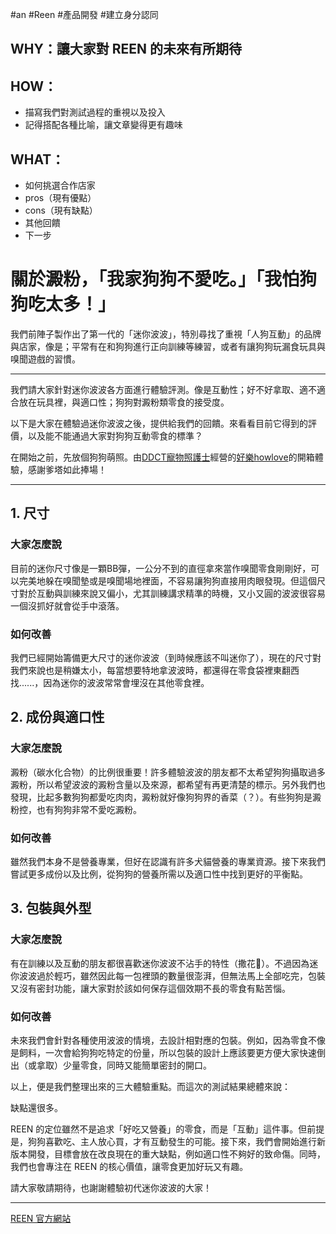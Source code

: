 #an #Reen #產品開發 #建立身分認同 

## WHY：讓大家對 REEN 的未來有所期待
## HOW：
- 描寫我們對測試過程的重視以及投入
- 記得搭配各種比喻，讓文章變得更有趣味
## WHAT：
- 如何挑選合作店家
- pros（現有優點）
- cons（現有缺點）
- 其他回饋
- 下一步

# 關於澱粉，「我家狗狗不愛吃。」「我怕狗狗吃太多！」

我們前陣子製作出了第一代的「迷你波波」，特別尋找了重視「人狗互動」的品牌與店家，像是；平常有在和狗狗進行正向訓練等練習，或者有讓狗狗玩漏食玩具與嗅聞遊戲的習慣。

---

我們請大家針對迷你波波各方面進行體驗評測。像是互動性；好不好拿取、適不適合放在玩具裡，與適口性；狗狗對澱粉類零食的接受度。

以下是大家在體驗過迷你波波之後，提供給我們的回饋。來看看目前它得到的評價，以及能不能通過大家對狗狗互動零食的標準？

  
在開始之前，先放個狗狗萌照。由[DDCT寵物照護士](http://www.ddct.tw/p/ddct.html)經營的[好樂howlove](https://www.facebook.com/Datainthehouse)的開箱體驗，感謝爹塔如此捧場！

---

1\. 尺寸
------

### 大家怎麼說

目前的迷你尺寸像是一顆BB彈，一公分不到的直徑拿來當作嗅聞零食剛剛好，可以完美地躲在嗅聞墊或是嗅聞場地裡面，不容易讓狗狗直接用肉眼發現。但這個尺寸對於互動與訓練來說又偏小，尤其訓練講求精準的時機，又小又圓的波波很容易一個沒抓好就會從手中滾落。

### 如何改善

我們已經開始籌備更大尺寸的迷你波波（到時候應該不叫迷你了），現在的尺寸對我們來說也是稍嫌太小，每當想要特地拿波波時，都還得在零食袋裡東翻西找......，因為迷你的波波常常會埋沒在其他零食裡。

2\. 成份與適口性
----------

### 大家怎麼說

澱粉（碳水化合物）的比例很重要！許多體驗波波的朋友都不太希望狗狗攝取過多澱粉，所以希望波波的澱粉含量以及來源，都希望有再更清楚的標示。另外我們也發現，比起多數狗狗都愛吃肉肉，澱粉就好像狗狗界的香菜（？）。有些狗狗是澱粉控，也有狗狗非常不愛吃澱粉。

### 如何改善

雖然我們本身不是營養專業，但好在認識有許多犬貓營養的專業資源。接下來我們嘗試更多成份以及比例，從狗狗的營養所需以及適口性中找到更好的平衡點。

3\. 包裝與外型
---------

### 大家怎麼說

有在訓練以及互動的朋友都很喜歡迷你波波不沾手的特性（撒花🎉）。不過因為迷你波波過於輕巧，雖然因此每一包裡頭的數量很澎湃，但無法馬上全部吃完，包裝又沒有密封功能，讓大家對於該如何保存這個效期不長的零食有點苦惱。

### 如何改善

未來我們會針對各種使用波波的情境，去設計相對應的包裝。例如，因為零食不像是飼料，一次會給狗狗吃特定的份量，所以包裝的設計上應該要更方便大家快速倒出（或拿取）少量零食，同時又能簡單密封的開口。

以上，便是我們整理出來的三大體驗重點。而這次的測試結果總體來說：

缺點還很多。

REEN 的定位雖然不是追求「好吃又營養」的零食，而是「互動」這件事。但前提是，狗狗喜歡吃、主人放心買，才有互動發生的可能。接下來，我們會開始進行新版本開發，目標會放在改良現在的重大缺點，例如適口性不夠好的致命傷。同時，我們也會專注在 REEN 的核心價值，讓零食更加好玩又有趣。

請大家敬請期待，也謝謝體驗初代迷你波波的大家！

---

[REEN 官方網站](https://reentreat.com)